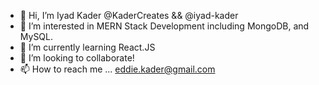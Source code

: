 - 👋 Hi, I’m Iyad Kader @KaderCreates && @iyad-kader
- 👀 I’m interested in MERN Stack Development including MongoDB, and MySQL.
- 🌱 I’m currently learning React.JS
- 💞️ I’m looking to collaborate!
- 📫 How to reach me ... eddie.kader@gmail.com

<!---
KaderCreates/KaderCreates is a ✨ special ✨ repository because its `README.md` (this file) appears on your GitHub profile.
You can click the Preview link to take a look at your changes.
--->
